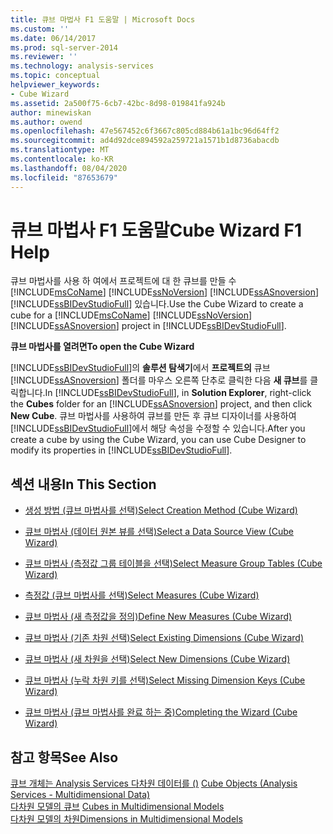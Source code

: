 ```yaml
---
title: 큐브 마법사 F1 도움말 | Microsoft Docs
ms.custom: ''
ms.date: 06/14/2017
ms.prod: sql-server-2014
ms.reviewer: ''
ms.technology: analysis-services
ms.topic: conceptual
helpviewer_keywords:
- Cube Wizard
ms.assetid: 2a500f75-6cb7-42bc-8d98-019841fa924b
author: minewiskan
ms.author: owend
ms.openlocfilehash: 47e567452c6f3667c805cd884b61a1bc96d64ff2
ms.sourcegitcommit: ad4d92dce894592a259721a1571b1d8736abacdb
ms.translationtype: MT
ms.contentlocale: ko-KR
ms.lasthandoff: 08/04/2020
ms.locfileid: "87653679"
---
```

# <a name="cube-wizard-f1-help"></a><span data-ttu-id="1e551-102">큐브 마법사 F1 도움말</span><span class="sxs-lookup"><span data-stu-id="1e551-102">Cube Wizard F1 Help</span></span>
  <span data-ttu-id="1e551-103">큐브 마법사를 사용 하 여에서 프로젝트에 대 한 큐브를 만들 수 [!INCLUDE[msCoName](../includes/msconame-md.md)] [!INCLUDE[ssNoVersion](../includes/ssnoversion-md.md)] [!INCLUDE[ssASnoversion](../includes/ssasnoversion-md.md)] [!INCLUDE[ssBIDevStudioFull](../includes/ssbidevstudiofull-md.md)] 있습니다.</span><span class="sxs-lookup"><span data-stu-id="1e551-103">Use the Cube Wizard to create a cube for a [!INCLUDE[msCoName](../includes/msconame-md.md)] [!INCLUDE[ssNoVersion](../includes/ssnoversion-md.md)] [!INCLUDE[ssASnoversion](../includes/ssasnoversion-md.md)] project in [!INCLUDE[ssBIDevStudioFull](../includes/ssbidevstudiofull-md.md)].</span></span>  
  
 <span data-ttu-id="1e551-104">**큐브 마법사를 열려면**</span><span class="sxs-lookup"><span data-stu-id="1e551-104">**To open the Cube Wizard**</span></span>  
  
 <span data-ttu-id="1e551-105">[!INCLUDE[ssBIDevStudioFull](../includes/ssbidevstudiofull-md.md)]의 **솔루션 탐색기**에서 **프로젝트의** 큐브 [!INCLUDE[ssASnoversion](../includes/ssasnoversion-md.md)] 폴더를 마우스 오른쪽 단추로 클릭한 다음 **새 큐브**를 클릭합니다.</span><span class="sxs-lookup"><span data-stu-id="1e551-105">In [!INCLUDE[ssBIDevStudioFull](../includes/ssbidevstudiofull-md.md)], in **Solution Explorer**, right-click the **Cubes** folder for an [!INCLUDE[ssASnoversion](../includes/ssasnoversion-md.md)] project, and then click **New Cube**.</span></span> <span data-ttu-id="1e551-106">큐브 마법사를 사용하여 큐브를 만든 후 큐브 디자이너를 사용하여 [!INCLUDE[ssBIDevStudioFull](../includes/ssbidevstudiofull-md.md)]에서 해당 속성을 수정할 수 있습니다.</span><span class="sxs-lookup"><span data-stu-id="1e551-106">After you create a cube by using the Cube Wizard, you can use Cube Designer to modify its properties in [!INCLUDE[ssBIDevStudioFull](../includes/ssbidevstudiofull-md.md)].</span></span>  
  
## <a name="in-this-section"></a><span data-ttu-id="1e551-107">섹션 내용</span><span class="sxs-lookup"><span data-stu-id="1e551-107">In This Section</span></span>  
  
-   [<span data-ttu-id="1e551-108">생성 방법 &#40;큐브 마법사를 선택&#41;</span><span class="sxs-lookup"><span data-stu-id="1e551-108">Select Creation Method &#40;Cube Wizard&#41;</span></span>](select-creation-method-cube-wizard.md)  
  
-   [<span data-ttu-id="1e551-109">큐브 마법사 &#40;데이터 원본 뷰를 선택&#41;</span><span class="sxs-lookup"><span data-stu-id="1e551-109">Select a Data Source View &#40;Cube Wizard&#41;</span></span>](select-a-data-source-view-cube-wizard.md)  
  
-   [<span data-ttu-id="1e551-110">큐브 마법사 &#40;측정값 그룹 테이블을 선택&#41;</span><span class="sxs-lookup"><span data-stu-id="1e551-110">Select Measure Group Tables &#40;Cube Wizard&#41;</span></span>](select-measure-group-tables-cube-wizard.md)  
  
-   [<span data-ttu-id="1e551-111">측정값 &#40;큐브 마법사를 선택&#41;</span><span class="sxs-lookup"><span data-stu-id="1e551-111">Select Measures &#40;Cube Wizard&#41;</span></span>](select-measures-cube-wizard.md)  
  
-   [<span data-ttu-id="1e551-112">큐브 마법사 &#40;새 측정값을 정의&#41;</span><span class="sxs-lookup"><span data-stu-id="1e551-112">Define New Measures &#40;Cube Wizard&#41;</span></span>](define-new-measures-cube-wizard.md)  
  
-   [<span data-ttu-id="1e551-113">큐브 마법사 &#40;기존 차원 선택&#41;</span><span class="sxs-lookup"><span data-stu-id="1e551-113">Select Existing Dimensions &#40;Cube Wizard&#41;</span></span>](select-existing-dimensions-cube-wizard.md)  
  
-   [<span data-ttu-id="1e551-114">큐브 마법사 &#40;새 차원을 선택&#41;</span><span class="sxs-lookup"><span data-stu-id="1e551-114">Select New Dimensions &#40;Cube Wizard&#41;</span></span>](select-new-dimensions-cube-wizard.md)  
  
-   [<span data-ttu-id="1e551-115">큐브 마법사 &#40;누락 차원 키를 선택&#41;</span><span class="sxs-lookup"><span data-stu-id="1e551-115">Select Missing Dimension Keys &#40;Cube Wizard&#41;</span></span>](select-missing-dimension-keys-cube-wizard.md)  
  
-   [<span data-ttu-id="1e551-116">큐브 마법사 &#40;큐브 마법사를 완료 하는 중&#41;</span><span class="sxs-lookup"><span data-stu-id="1e551-116">Completing the Wizard &#40;Cube Wizard&#41;</span></span>](completing-the-wizard-cube-wizard.md)  
  
## <a name="see-also"></a><span data-ttu-id="1e551-117">참고 항목</span><span class="sxs-lookup"><span data-stu-id="1e551-117">See Also</span></span>  
 <span data-ttu-id="1e551-118">[큐브 개체는 Analysis Services 다차원 데이터를 &#40;&#41;](multidimensional-models-olap-logical-cube-objects/cube-objects-analysis-services-multidimensional-data.md) </span><span class="sxs-lookup"><span data-stu-id="1e551-118">[Cube Objects &#40;Analysis Services - Multidimensional Data&#41;](multidimensional-models-olap-logical-cube-objects/cube-objects-analysis-services-multidimensional-data.md) </span></span>  
 <span data-ttu-id="1e551-119">[다차원 모델의 큐브](multidimensional-models/cubes-in-multidimensional-models.md) </span><span class="sxs-lookup"><span data-stu-id="1e551-119">[Cubes in Multidimensional Models](multidimensional-models/cubes-in-multidimensional-models.md) </span></span>  
 [<span data-ttu-id="1e551-120">다차원 모델의 차원</span><span class="sxs-lookup"><span data-stu-id="1e551-120">Dimensions in Multidimensional Models</span></span>](multidimensional-models/dimensions-in-multidimensional-models.md)  
  
  
